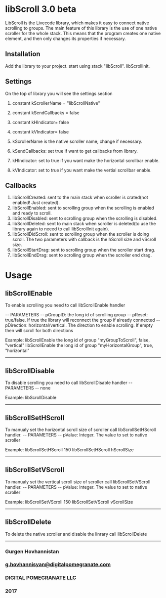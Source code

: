 # libScroll 3.0 beta

LibScroll is the Livecode library, which makes it easy to connect native scrolling to groups.
The main feature of this library is the use of one native scroller for the whole stack. 
This means that the program creates one native element, and then only changes its properties if necessary.

## Installation

Add the library to your project.
start using stack "libScroll".
libScrollInit.

## Settings

On the top of library you will see the settings section
1. constant kScrollerName = "libScrollNative"
2. constant kSendCallbacks = false
3. constant kHIndicator= false
4. constant kVIndicator= false

1. kScrollerName is the native scroller name, change if necessary.
2. kSendCallbacks: set true if want to get callbacks from library.
3. kHIndicator: set to true if you want make the horizontal scrollbar enable.
3. kVIndicator: set to true if you want make the vertial scrollbar enable.

## Callbacks

1. libScrollCreated: sent to the main stack when scroller is crated(not enabled! Just created).
2. libScrollEnabled: sent to scrolling group when the scrolling is enabled and ready to scroll.
3. libScrollDisabled: sent to scrolling group when the scrolling is disabled.
4. libScrollDeleted: sent to main stack when scroller is deleted(to use the library again to neeed to call libScrollInit again).
5. libScrollDidScroll: sent to scrolling group when the scroller is doing scroll. The two parameters with callback is the hScroll size and vScroll size.
6. libScrollStartDrag: sent to scrolling group when the scroller start drag.
7. libScrollEndDrag: sent to scrolling group when the scroller end drag.

# Usage

## libScrollEnable

To enable scrolling you need to call libScrollEnable handler

-- PARAMETERS
--   pGroupID: the long id of scrolling group
--   pReset: true/false. If true the library will reconnect the group if already connected
--   pDirection: horizontal/vertical. The direction to enable scrolling. If empty then will scroll for both directions

Example: 
libScrollEnable the long id of group "myGroupToScroll", false, "vertical"
libScrollEnable the long id of group "myHorizontalGroup", true, "horizontal"

---------------------------------------------------------------------------------------------------

## libScrollDisable
To disable scrolling you need to call libScrollDisable handler
-- PARAMETERS
--     none

Example:
libScrollDisable

---------------------------------------------------------------------------------------------------

## libScrollSetHScroll
To manualy set the horizontal scroll size of scroller call libScrollSetHScroll handler.
-- PARAMETERS
--         pValue: Integer. The value to set to native scroller

Example:
libScrollSetHScroll 150
libScrollSetHScroll hScrollSize

---------------------------------------------------------------------------------------------------

## libScrollSetVScroll
To manualy set the vertical scroll size of scroller call libScrollSetVScroll handler.
-- PARAMETERS
--         pValue: Integer. The value to set to native scroller

Example:
libScrollSetVScroll 150
libScrollSetVScroll vScrollSize

---------------------------------------------------------------------------------------------------

## libScrollDelete
To delete the native scroller and disable the linrary call libScrollDelete

---------------------------------------------------------------------------------------------------

### Gurgen Hovhannistan
### g.hovhannisyan@digitalpomegranate.com
### DIGITAL POMEGRANATE LLC
### 2017